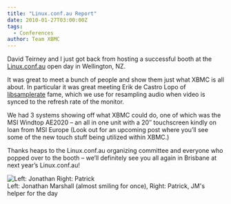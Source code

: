 ```yaml
---
title: "Linux.conf.au Report"
date: 2010-01-27T03:00:00Z
tags:
  - Conferences
author: Team XBMC
---
```


David Teirney and I just got back from hosting a successful booth at the [Linux.conf.au](https://www.lca2010.org.nz/) open day in Wellington, NZ.

It was great to meet a bunch of people and show them just what XBMC is all about. In particular it was great meeting Erik de Castro Lopo of [libsamplerate](http://www.mega-nerd.com/SRC/) fame, which we use for resampling audio when video is synced to the refresh rate of the monitor.

We had 3 systems showing off what XBMC could do, one of which was the MSI Windtop AE2020 – an all in one unit with a 20″ touchscreen kindly on loan from MSI Europe (Look out for an upcoming post where you’ll see some of the new touch stuff being utilized within XBMC.)

Thanks heaps to the Linux.conf.au organizing committee and everyone who popped over to the booth – we’ll definitely see you all again in Brisbane at next year’s Linux.conf.au!

![Left: Jonathan Right: Patrick](/images/blog/linuxconf-scaled.jpeg "linuxconf-scaled")  
 Left: Jonathan Marshall (almost smiling for once), Right: Patrick, JM's helper for the day
